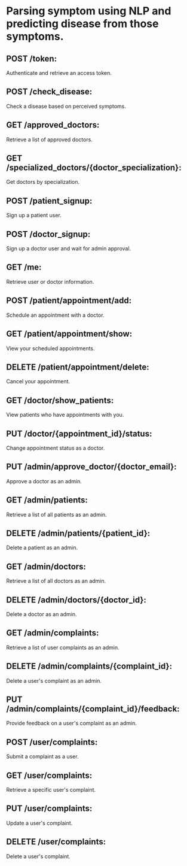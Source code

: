 # Parsing symptom using NLP and predicting disease from those symptoms.
## POST /token: 
Authenticate and retrieve an access token.
## POST /check_disease:
Check a disease based on perceived symptoms.
## GET /approved_doctors: 
Retrieve a list of approved doctors.
## GET /specialized_doctors/{doctor_specialization}: 
Get doctors by specialization.
## POST /patient_signup: 
Sign up a patient user.
## POST /doctor_signup: 
Sign up a doctor user and wait for admin approval.
## GET /me: 
Retrieve user or doctor information.
## POST /patient/appointment/add: 
Schedule an appointment with a doctor.
## GET /patient/appointment/show: 
View your scheduled appointments.
## DELETE /patient/appointment/delete: 
Cancel your appointment.
## GET /doctor/show_patients: 
View patients who have appointments with you.
## PUT /doctor/{appointment_id}/status: 
Change appointment status as a doctor.
## PUT /admin/approve_doctor/{doctor_email}: 
Approve a doctor as an admin.
## GET /admin/patients: 
Retrieve a list of all patients as an admin.
## DELETE /admin/patients/{patient_id}: 
Delete a patient as an admin.
## GET /admin/doctors: 
Retrieve a list of all doctors as an admin.
## DELETE /admin/doctors/{doctor_id}: 
Delete a doctor as an admin.
## GET /admin/complaints: 
Retrieve a list of user complaints as an admin.
## DELETE /admin/complaints/{complaint_id}: 
Delete a user's complaint as an admin.
## PUT /admin/complaints/{complaint_id}/feedback: 
Provide feedback on a user's complaint as an admin.
## POST /user/complaints: 
Submit a complaint as a user.
## GET /user/complaints: 
Retrieve a specific user's complaint.
## PUT /user/complaints: 
Update a user's complaint.
## DELETE /user/complaints: 
Delete a user's complaint.